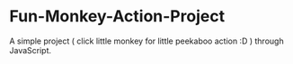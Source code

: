 # Fun-Monkey-Action-Project
A simple project ( click little monkey for little peekaboo action :D ) through JavaScript.

